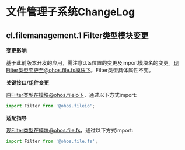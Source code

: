 # 文件管理子系统ChangeLog

## cl.filemanagement.1 Filter类型模块变更

**变更影响**

基于此前版本开发的应用，需注意d.ts位置的变更及import模块名的变更。现Filter类型变更至@ohos.file.fs模块下。Filter类型具体属性不变。

**关键接口/组件变更**

原Filter类型在模块@ohos.fileio下，通过以下方式import:

```js
import Filter from '@ohos.fileio';
```

**适配指导**

现Filter类型在模块@ohos.file.fs，通过以下方式import:

```js
import Filter from '@ohos.file.fs';
```
